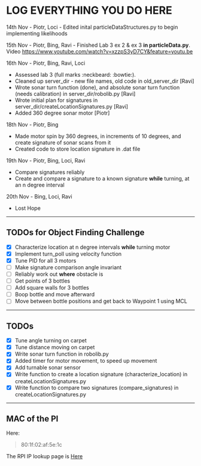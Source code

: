 # LOG EVERYTHING YOU DO HERE

14th Nov - Piotr, Loci - Edited inital particleDataStructures.py to begin implementing likelihoods

15th Nov - Piotr, Bing, Ravi - Finished Lab 3 ex 2 & ex 3 **in particleData.py**. Video https://www.youtube.com/watch?v=xzzpS3yD7CY&feature=youtu.be

16th Nov - Piotr, Bing, Ravi, Loci
+ Assessed lab 3 (full marks :neckbeard: :bowtie:).
+ Cleaned up server_dir - new file names, old code in old_server_dir [Ravi]
+ Wrote sonar turn function (done), and absolute sonar turn function (needs calibration) in server_dir/robolib.py [Ravi]
+ Wrote initial plan for signatures in server_dir/createLocationSignatures.py [Ravi] 
+ Added 360 degree sonar motor [Piotr]

18th Nov - Piotr, Bing
+ Made motor spin by 360 degrees, in increments of 10 degrees, and create signature of sonar scans from it
+ Created code to store location signature in .dat file

19th Nov - Piotr, Bing, Loci, Ravi
+ Compare signatures reliably
+ Create and compare a signature to a known signature **while** turning, at an n degree interval

20th Nov - Bing, Loci, Ravi
+ Lost Hope

--------------------------------------------

## TODOs for Object Finding Challenge
- [X] Characterize location at n degree intervals **while** turning motor
- [X] Implement turn_poll using velocity function
- [X] Tune PID for all 3 motors
- [ ] Make signature comparison angle invariant
- [ ] Reliably work out **where** obstacle is
- [ ] Get points of 3 bottles
- [ ] Add square walls for 3 bottles
- [ ] Boop bottle and move afterward
- [ ] Move between bottle positions and get back to Waypoint 1 using MCL

--------------------------------------------

## TODOs
- [X] Tune angle turning on carpet
- [X] Tune distance moving on carpet
- [X] Write sonar turn function in robolib.py 
- [X] Added timer for motor movement, to speed up movement  
- [X] Add turnable sonar sensor
- [X] Write function to create a location signature (characterize_location) in createLocationSignatures.py
- [X] Write function to compare two signatures (compare_signatures) in createLocationSignatures.py

<!-- - [ ] Tune **small** angle (roughly 10 degrees) tuning on carpet -->


--------------------------------------------

## MAC of the PI
Here:

> 80:1f:02:af:5e:1c 

The RPI IP lookup page is [Here](https://www.doc.ic.ac.uk/~jrj07/robotics/index.cgi)















<!---
# Quick references

Some important specs that we have

### Front of the robot
Front is always where the two wheels and most of the electronics sit

### Motor pins
Looking at the robot from above, the
LEFT motor is: PORT A
RIGHT motor is: PORT D



## Some interesting code we have

### Log plotter
In the 5.2 folder, we have a python file ```plot_log.py```
Usage:
```
python plot_log.py LOGNAME MOTORNO
```

# Baby Steps

## PID tuning

### P value
```Step size: 100
From 100 to 800
minPWM = 18.0```

|Motor |Error square  |Proportional |
|------|-------------:|------------:|
|0     |0.392         |700          |
|1     |0.318         |700          |

Period of Oscillation (P_u), for Motor 0 = 0.25425


LEFT MOTOR: KP = KU = 760, start = 61.1539, stop = 62.9988, cycles = 8, PU = 0.2306 seconds

New KP = 456 (0.6 * KU)
KI = 3954 (2KP/PU)
KD = 13.1 (KP*PU / 8)

RIGHT MOTOR: KP = KU = 740, start = 165.485, stop = 168.448, cycles = 13, PU = 0.2279 seconds

New KP = 444 (0.6 * KU)
KI = 3896 (2KP/PU)
KD = 12.6 (KP*PU / 8)

KI values are way too high, adjust downwards.

### 5.4 Drive in a square
|Measurement|X      |Y      |
|-----------|-------|-------|
|1          |-0.4   |-0.8   |
|2          |-0.4   |-0.8   |
|3          |0.6    |0.55   |
|4          |0.6    |0.30   |
|5          |0.6    |0.00   |
|6          |0.6    |0.00   |
|7          |0.6    |-0.35  |
|8          |0.3    |0.00   |
|9          |0.9    |0.00   |
|10         |0.45   |-0.25  |

Based on these measurements, we have calculated the following covariance matrix. For the method of calculations, please see ```Lab1_5_4_Cov_Matrix.ods```


![alt text](https://github.com/balassaloci/Robotics-lab/raw/master/images/5_4_cov_matrix.png "Covariance matrix")
-->


